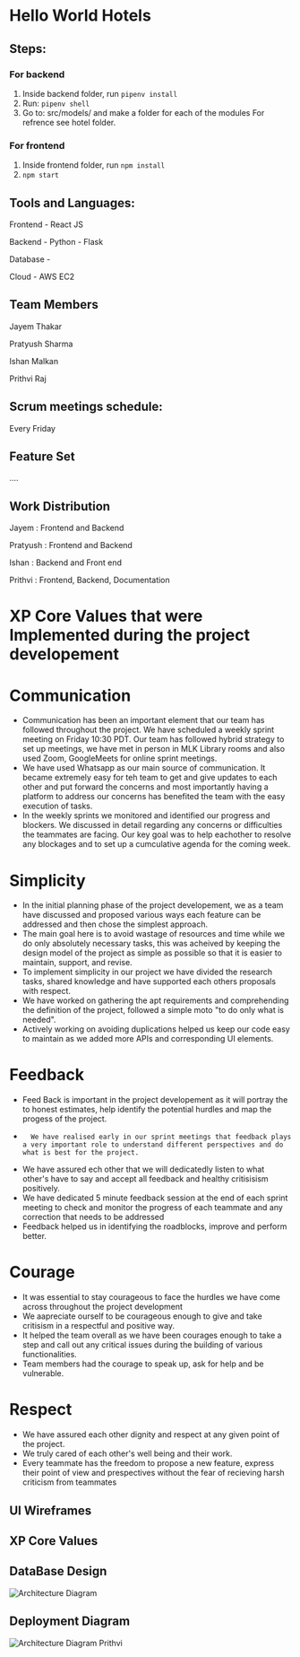 # Hello World Hotels

 ## Steps:

### For backend 
1. Inside backend folder, run `pipenv install`
2. Run: `pipenv shell`
3. Go to: src/models/ and make a folder for each of the modules For refrence see hotel folder.


### For frontend
1. Inside frontend folder, run `npm install`
2. `npm start`

## Tools and Languages:

Frontend - React JS

Backend - Python - Flask

Database - 

Cloud - AWS EC2


## Team Members

Jayem Thakar

Pratyush Sharma

Ishan Malkan

Prithvi Raj


## Scrum meetings schedule:

Every Friday


## Feature Set

....

## Work Distribution

Jayem : Frontend and Backend

Pratyush : Frontend and Backend

Ishan : Backend and Front end

Prithvi : Frontend, Backend, Documentation

# XP Core Values that were Implemented during the project developement  

# Communication
*	Communication has been an important element that our team has followed throughout the project. We have scheduled a weekly sprint meeting on Friday 10:30 PDT. Our team has followed hybrid strategy to set up meetings, we have met in person in MLK Library rooms and also used Zoom, GoogleMeets for online sprint meetings.
*	We have used Whatsapp as our main source of communication. It became extremely easy for teh team to get and give updates to each other and put forward the concerns and most importantly having a platform to address our concerns has benefited the team with the easy execution of tasks.
*	In the weekly sprints we monitored and identified our progress and blockers. We discussed in detail regarding any concerns or difficulties the teammates are facing. Our key goal was to help eachother to resolve any blockages and to set up a cumculative agenda for the coming week.

# Simplicity
*	In the initial planning phase of the project developement, we as a team have discussed and proposed various ways each feature can be addressed and then chose the simplest approach.
*	The main goal here is to avoid wastage of resources and time while we do only absolutely necessary tasks, this was acheived by keeping the design model of the project as simple as possible so that it is easier to maintain, support, and revise.
*	To implement simplicity in our project we have divided the research tasks, shared knowledge and have supported each others proposals with respect.
*	We have worked on gathering the apt requirements and comprehending the definition of the project, followed a simple moto "to do only what is needed".
*	Actively working on avoiding duplications helped us keep our code easy to maintain as we added more APIs and corresponding UI elements.

# Feedback
* Feed Back is important in the project developement as it will portray the to honest estimates, help identify the potential hurdles and map the progess of the project.
*		We have realised early in our sprint meetings that feedback plays a very important role to understand different perspectives and do what is best for the project.
*	We have assured ech other that we will dedicatedly listen to what other's have to say and accept all feedback and healthy critisisism positively.
*	We have dedicated 5 minute feedback session at the end of each sprint meeting to check and monitor the progress of each teammate and any correction that needs to be addressed
*	Feedback helped us in identifying the roadblocks, improve and perform better.

# Courage
*	It was essential to stay courageous to face the hurdles we have come across throughout the project development
*	We aapreciate ourself to be courageous enough to give and take critisism in a respectful and positive way.
*	It helped the team overall as we have been courages enough to take a step and call out any critical issues during the building of various functionalities.
*	Team members had the courage to speak up, ask for help and be vulnerable.

# Respect
*	We have assured each other dignity and respect at any given point of the project.
*	We truly cared of each other's well being and their work.
*	Every teammate has the freedom to propose a new feature, express their point of view and prespectives without the fear of recieving harsh criticism from 
teammates 

## UI Wireframes 

## XP Core Values

## DataBase Design 
![Architecture Diagram](https://user-images.githubusercontent.com/58871002/167961800-7036d739-03ec-4eab-ac77-ffb224fb0089.png)


## Deployment Diagram

![Architecture Diagram Prithvi](https://user-images.githubusercontent.com/58871002/167961623-13b70651-f8f5-47bd-b4a8-6511259284dd.png)
